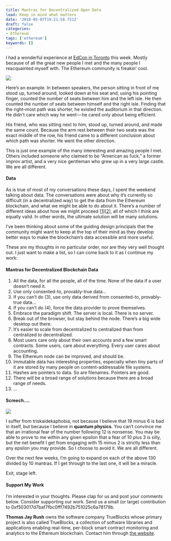 ```yaml
---
title: Mantras for Decentralized Open Data
lead: Keep in mind what matters
date: '2018-05-07T19:21:58.751Z'
draft: false
categories:
- Ethereum
tags: ['ethereum']
keywords: []
---
```


I had a wonderful experience at [EdCon in Toronto](https://edcon.io/) this week. Mostly because of all the great new people I met and the many people I reacquainted myself with. The Ethereum community is freakin’ cool.

![](/blog/img/025-Mantras-for-Decentralized-Open-Data-001.jpg)

Here’s an example. In between speakers, the person sitting in front of me stood up, turned around, looked down at his seat and, using his pointing finger, counted the number of seats between him and the left isle. He then counted the number of seats between himself and the right isle. Finding that the right-most path was shorter, he existed the auditorium in that direction. He didn’t care which way he went — he cared only about being efficient.

His friend, who was sitting next to him, stood up, turned around, and made the same count. Because the arm rest between their two seats was the exact middle of the row, his friend came to a different conclusion about which path was shorter. He went the other direction.

This is just one example of the many interesting and amazing people I met. Others included someone who claimed to be “American as fuck,” a former improv artist, and a very nice gentleman who grew up in a very large castle. We are all different.

#### Data

As is true of most of my conversations these days, I spent the weekend talking about data. The conversations were about why it’s currently so difficult (in a decentralized way) to get the data from the Ethereum blockchain, and what we might be able to do about it. There’s a number of different ideas about how we might proceed \[[1](https://medium.com/@lrettig/60ac7c404169)\]\[[2](https://www.youtube.com/watch?v=CXtkv-HzEso)\], all of which I think are equally valid. In other words, the ultimate solution will be many solutions.

I’ve been thinking about some of the guiding design principals that the community might want to keep at the top of their mind as they develop better ways to make the blockchain’s data accessible and more useful.

These are my thoughts in no particular order, nor are they very well thought out. I just want to make a list, so I can come back to it as I continue my work:

#### Mantras for Decentralized Blockchain Data

1. All the data, for all the people, all of the time. None of the data if a user doesn’t need it.
2. Use only consented-to, provably-true data…
3. If you can’t do (3), use only data derived from consented-to, provably-true data…
4. If you can’t do (4), force the data provider to prove themselves.
5. Embrace the paradigm shift. The server is local. There is no server.
6. Break out of the browser, but stay behind the node. There’s a big wide desktop out there.
7. It’s easier to scale from decentralized to centralized than from centralized to decentralized.
8. Most users care only about their own accounts and a few smart contracts. Some users, care about everything. Every user cares about accounting.
9. The Ethereum node can be improved, and should be.
10. Immutable data has interesting properties, especially when tiny parts of it are stored by many people on content-addressable file systems.
11. Hashes are pointers to data. So are filenames. Pointers are good.
12. There will be a broad range of solutions because there are a broad range of needs.
13. …

#### Screech….

![](/blog/img/025-Mantras-for-Decentralized-Open-Data-002.jpg)

I suffer from triskaidekaphobia, not because I believe that 19 minus 6 is bad in itself, but because I believe in **quantum physics**. You can’t convince me that an irrational fear of the number following 12 is nonsense. You may be able to prove to me within any given epsilon that a fear of 10 plus 3 is silly, but the net benefit I get from engaging with 15 minus 2 is strictly less than any epsilon you may provide. So I choose to avoid it. We are all different.

Over the next few weeks, I’m going to expand on each of the above 130 divided by 10 mantras. If I get through to the last one, it will be a miracle.

Exit, stage left.

#### Support My Work

I’m interested in your thoughts. Please clap for us and post your comments below. Consider supporting our work. Send us a small (or large) contribution to 0xf503017d7baf7fbc0fff7492b751025c6a78179b.

**Thomas Jay Rush** owns the software company TrueBlocks whose primary project is also called TrueBlocks, a collection of software libraries and applications enabling real-time, per-block smart contract monitoring and analytics to the Ethereum blockchain. Contact him through [the website](http://trueblocks.io).
